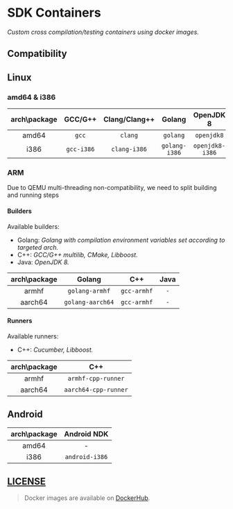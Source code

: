 # SDK Containers

_Custom cross compilation/testing containers using docker images._

## Compatibility

## Linux

### amd64 & i386

| arch\package  |           GCC/G++          |          Clang/Clang++       |             Golang           |          OpenJDK 8           |           OpenJDK 9          |        Oracle JDK 8          |
|:-------------:|:--------------------------:|:----------------------------:|:----------------------------:|:----------------------------:|:----------------------------:|:----------------------------:|
|     amd64     |            `gcc`           |             `clang`          |             `golang`         |           `openjdk8`         |            `openjdk9`        |          `oracle8`           |
|     i386      |           `gcc-i386`       |            `clang-i386`      |           `golang-i386`      |         `openjdk8-i386`      |          `openjdk9-i386`     |        `oracle8-i386`        |


### ARM

Due to QEMU multi-threading non-compatibility, we need to split building
and running steps

#### Builders

Available builders:

* Golang: _Golang with compilation environment variables set according to
    targeted arch._
* C++: _GCC/G++ multilib, CMake, Libboost._
* Java: _OpenJDK 8._

| arch\package  |          Golang       |           C++          |                Java            |
|:-------------:|:---------------------:|:----------------------:|:------------------------------:|
|     armhf     |  `golang-armhf`       |            `gcc-armhf` |                   `-`          |
|     aarch64   |  `golang-aarch64`     |            `gcc-armhf` |                   `-`          |

#### Runners

Available runners:

* C++: _Cucumber, Libboost._

| arch\package  |           C++          |
|:-------------:|:----------------------:|
|     armhf     |   `armhf-cpp-runner`   |
|     aarch64   |   `aarch64-cpp-runner` |


## Android

| arch\package  |         Android NDK          |
|:-------------:|:----------------------------:|
|     amd64     |               -              |
|     i386      |         `android-i386`       |


## [LICENSE](https://github.com/kuzzleio/cgo-cross/blob/master/LICENSE)


> Docker images are available on [DockerHub](https://hub.docker.com/r/kuzzlio/sdk-cross).

